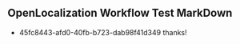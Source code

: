## OpenLocalization Workflow Test MarkDown
* 45fc8443-afd0-40fb-b723-dab98f41d349 thanks!

<!--HONumber=Sep16_HO1-->


